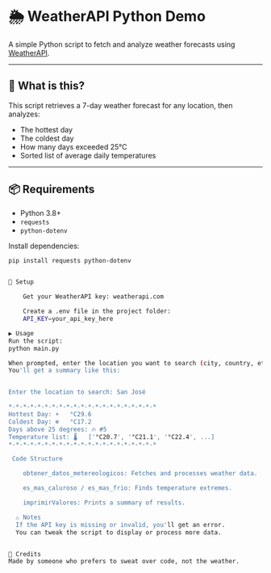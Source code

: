 # 🌦️ WeatherAPI Python Demo

A simple Python script to fetch and analyze weather forecasts using [WeatherAPI](https://www.weatherapi.com/).

---

## 🚀 What is this?

This script retrieves a 7-day weather forecast for any location, then analyzes:
- The hottest day
- The coldest day
- How many days exceeded 25°C
- Sorted list of average daily temperatures

---

## 📦 Requirements

- Python 3.8+
- `requests`
- `python-dotenv`

Install dependencies:
```bash
pip install requests python-dotenv


🔑 Setup

    Get your WeatherAPI key: weatherapi.com

    Create a .env file in the project folder:
    API_KEY=your_api_key_here

▶️ Usage
Run the script:
python main.py

When prompted, enter the location you want to search (city, country, etc).
You'll get a summary like this:


Enter the location to search: San José

*-*-*-*-*-*-*-*-*-*-*-*-*-*-*-*-*-*-*-*-*
Hottest Day: ☀️   °C29.6
Coldest Day: ❄️   °C17.2
Days above 25 degrees: 🔥 #5
Temperature list: 🌡️   ['°C20.7', '°C21.1', '°C22.4', ...]
*-*-*-*-*-*-*-*-*-*-*-*-*-*-*-*-*-*-*-*-*

 Code Structure

    obtener_datos_metereologicos: Fetches and processes weather data.

    es_mas_caluroso / es_mas_frio: Finds temperature extremes.

    imprimirValores: Prints a summary of results.

  ⚠️ Notes
  If the API key is missing or invalid, you'll get an error.
  You can tweak the script to display or process more data.


🤝 Credits
Made by someone who prefers to sweat over code, not the weather.
